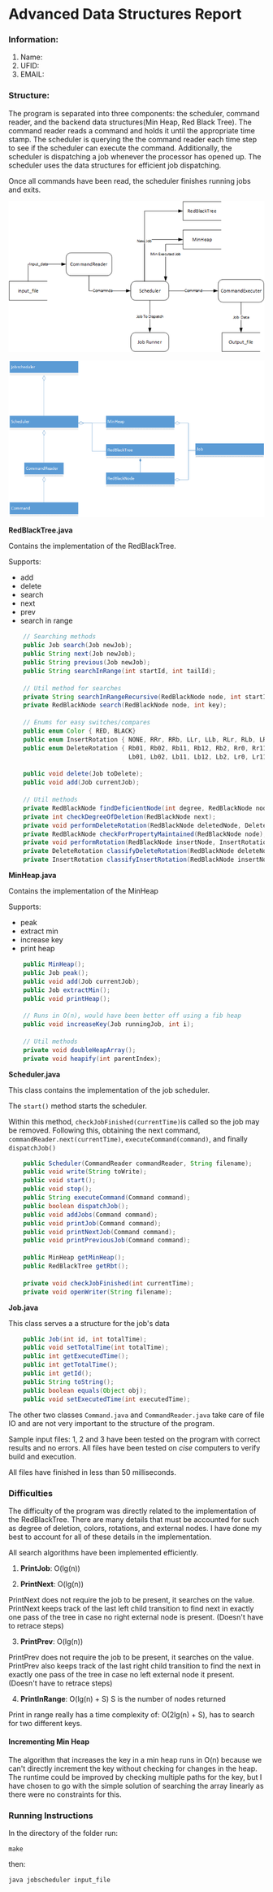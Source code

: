 # Advanced Data Structures Report

### Information:

1. Name: 
2. UFID: 
3. EMAIL: 

### Structure:

The program is separated into three components: the scheduler,
command reader, and the backend data structures(Min Heap, Red Black Tree). The command reader reads a command and
holds it until the appropriate time stamp. The scheduler is querying the the command reader each time step to see if
the scheduler can execute the command. Additionally, the scheduler is dispatching a job whenever the processor has
opened up. The scheduler uses the data structures for efficient job dispatching.

Once all commands have been read, the scheduler finishes running jobs and exits.

![Data Flow Diagram](dataflow.png)

![Class Diagram](cd.png)


**RedBlackTree.java**

Contains the implementation of the RedBlackTree.

Supports:

* add
* delete
* search
* next
* prev
* search in range

```java
    // Searching methods
	public Job search(Job newJob);
	public String next(Job newJob);
	public String previous(Job newJob);
	public String searchInRange(int startId, int tailId);

	// Util method for searches
	private String searchInRangeRecursive(RedBlackNode node, int startId, int tailId);
	private RedBlackNode search(RedBlackNode node, int key);

    // Enums for easy switches/compares
	public enum Color { RED, BLACK}
	public enum InsertRotation { NONE, RRr, RRb, LLr, LLb, RLr, RLb, LRr, LRb}
	public enum DeleteRotation { Rb01, Rb02, Rb11, Rb12, Rb2, Rr0, Rr11, Rr12, Rr2,
								 Lb01, Lb02, Lb11, Lb12, Lb2, Lr0, Lr11, Lr12, Lr2}

	public void delete(Job toDelete);
	public void add(Job currentJob);

	// Util methods
	private RedBlackNode findDeficientNode(int degree, RedBlackNode node);
	private int checkDegreeOfDeletion(RedBlackNode next);
	private void performDeleteRotation(RedBlackNode deletedNode, DeleteRotation deleteRotation);
	private RedBlackNode checkForPropertyMaintained(RedBlackNode node);
	private void performRotation(RedBlackNode insertNode, InsertRotation insertRotation);
	private DeleteRotation classifyDeleteRotation(RedBlackNode deleteNode);
	private InsertRotation classifyInsertRotation(RedBlackNode insertNode);
```

**MinHeap.java**

Contains the implementation of the MinHeap

Supports:

* peak
* extract min
* increase key
* print heap

```java
	public MinHeap();
	public Job peak();
	public void add(Job currentJob);
	public Job extractMin();
	public void printHeap();

    // Runs in O(n), would have been better off using a fib heap
	public void increaseKey(Job runningJob, int i);

    // Util methods
	private void doubleHeapArray();
	private void heapify(int parentIndex);
```

**Scheduler.java**

This class contains the implementation of the job scheduler.

The `start()` method starts the scheduler.

Within this method, `checkJobFinished(currentTime)`is called so the job may be removed. Following this, obtaining the next command,
`commandReader.next(currentTime)`, `executeCommand(command)`, and finally `dispatchJob()`


```java
	public Scheduler(CommandReader commandReader, String filename);
	public void write(String toWrite);
	public void start();
	public void stop();
	public String executeCommand(Command command);
	public boolean dispatchJob();
	public void addJobs(Command command);
	public void printJob(Command command);
	public void printNextJob(Command command);
	public void printPreviousJob(Command command);

	public MinHeap getMinHeap();
	public RedBlackTree getRbt();

	private void checkJobFinished(int currentTime);
	private void openWriter(String filename);
```

**Job.java**

This class serves a a structure for the job's data

```java
	public Job(int id, int totalTime);
	public void setTotalTime(int totalTime);
	public int getExecutedTime();
	public int getTotalTime();
	public int getId();
	public String toString();
	public boolean equals(Object obj);
	public void setExecutedTime(int executedTime);
```

The other two classes `Command.java` and `CommandReader.java` take care of file IO and are not very
important to the structure of the program.


Sample input files: 1, 2 and 3 have been tested on the program with correct results and no errors.
All files have been tested on *cise* computers to verify build and execution.

All files have finished in less than 50 milliseconds.

### Difficulties

The difficulty of the program was directly related to the implementation of the RedBlackTree. There are many details
that must be accounted for such as degree of deletion, colors, rotations, and external nodes. I have done my best to account for
all of these details in the implementation.

All search algorithms have been implemented efficiently.

1. **PrintJob**: O(lg(n))

2. **PrintNext**: O(lg(n))

PrintNext does not require the job to be present, it searches on the value. PrintNext keeps track of the last left child transition to find next in exactly one pass of the tree in case no
right external node is present. (Doesn't have to retrace steps)

3. **PrintPrev**: O(lg(n))

PrintPrev does not require the job to be present, it searches on the value. PrintPrev also keeps track of the last right child transition to find the next in exactly one pass of the tree in case no
left external node it present. (Doesn't have to retrace steps)

4. **PrintInRange**: O(lg(n) + S) S is the number of nodes returned

Print in range really has a time complexity of: O(2lg(n) + S), has to search for two different keys.


#### Incrementing Min Heap

The algorithm that increases the key in a min heap runs in O(n) because we can't directly increment the key without
checking for changes in the heap. The runtime could be improved by checking multiple paths for the key, but I have
chosen to go with the simple solution of searching the array linearly as there were no constraints for this.

### Running Instructions

In the directory of the folder run:

```
make
```

then:

```
java jobscheduler input_file
```
